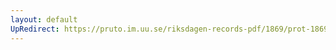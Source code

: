 ```yaml
---
layout: default
UpRedirect: https://pruto.im.uu.se/riksdagen-records-pdf/1869/prot-1869--fk--505.pdf
---
```

